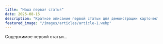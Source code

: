 ```yaml
---
title: "Наша первая статья"
date: 2025-08-15
description: "Краткое описание первой статьи для демонстрации карточек"
featured_image: "/images/articles/article-1.webp"
---
```


Содержимое первой статьи...